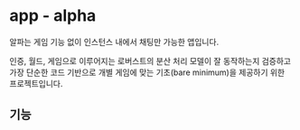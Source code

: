 # app - alpha 

알파는 게임 기능 없이 인스턴스 내에서 채팅만 가능한 앱입니다. 

인증, 월드, 게임으로 이루어지는 로버스트의 분산 처리 모델이 잘 동작하는지 검증하고 
가장 단순한 코드 기반으로 개별 게임에 맞는 기초(bare minimum)을 제공하기 위한 
프로젝트입니다. 

## 기능 


